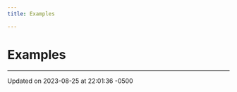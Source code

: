 ```yaml
---
title: Examples

---
```


# Examples







-------------------------------

Updated on 2023-08-25 at 22:01:36 -0500
